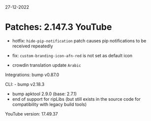 27-12-2022

Patches: 2.147.3
 YouTube
==
- hotfix: `hide-pip-notification` patch causes pip notifications to be received repeatedly
- fix: `custom-branding-icon-afn-red` is not set as default icon

- crowdin translation update
`Arabic`

Integrations:  bump v0.87.0

CLI:  - bump v2.18.3
- bump apktool 2.9.0 (base: 2.7.1)
- end of support for ripLibs (but still exists in the source code for compatibility with legacy build tools)

YouTube version: 17.49.37

